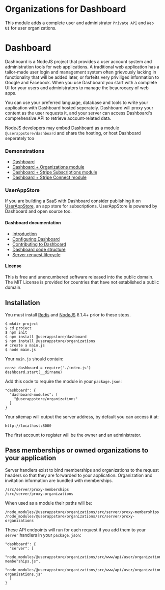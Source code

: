 # Organizations for Dashboard

This module adds a complete user and administrator `Private API` and `Web UI` for user organizations.

# Dashboard
Dashboard is a NodeJS project that provides a user account system and administration tools for web applications.  A traditional web application has a tailor-made user login and management system often grievously lacking in functionality that will be added later, or forfeits very priviliged information to Google and Facebook.  When you use Dashboard you start with a complete UI for your users and administrators to manage the beaurocacy of web apps. 

You can use your preferred language, database and tools to write your application with Dashboard hosted seperately.  Dashboard will proxy your content as the user requests it, and your server can access Dashboard's comprehensive API to retrieve account-related data.

NodeJS developers may embed Dashboard as a module `@userappstore/dashboard` and share the hosting, or host Dashboard seperately too

### Demonstrations

- [Dashboard](https://dashboard-demo-2344.herokuapp.com)
- [Dashboard + Organizations module](https://organizations-demo-7933.herokuapp.com)
- [Dashboard + Stripe Subscriptions module](https://stripe-subscriptions-5701.herokuapp.com)
- [Dashboard + Stripe Connect module](https://stripe-connect-8509.herokuapp.com)

### UserAppStore

If you are building a SaaS with Dashboard consider publishing it on [UserAppStore](https://userappstore.com), an app store for subscriptions.   UserAppStore is powered by Dashboard and open source too.

#### Dashboard documentation
- [Introduction](https://github.com/userappstore/dashboard/wiki)
- [Configuring Dashboard](https://github.com/userappstore/dashboard/wiki/Configuring-Dashboard)
- [Contributing to Dashboard](https://github.com/userappstore/dashboard/wiki/Contributing-to-Dashboard)
- [Dashboard code structure](https://github.com/userappstore/dashboard/wiki/Dashboard-code-structure)
- [Server request lifecycle](https://github.com/userappstore/dashboard/wiki/Server-Request-Lifecycle)

#### License

This is free and unencumbered software released into the public domain.  The MIT License is provided for countries that have not established a public domain.

## Installation

You must install [Redis](https://redis.io) and [NodeJS](https://nodejs.org) 8.1.4+ prior to these steps.

    $ mkdir project
    $ cd project
    $ npm init
    $ npm install @userappstore/dashboard
    $ npm install @userappstore/organizations
    # create a main.js
    $ node main.js

Your `main.js` should contain:

    const dashboard = require('./index.js')
    dashboard.start(__dirname)

Add this code to require the module in your `package.json`:

    "dashboard": {
      "dashboard-modules": [
        "@userappstore/organizations"
      ]
    }

Your sitemap will output the server address, by default you can access it at:

    http://localhost:8000

The first account to register will be the owner and an administrator.

## Pass memberships or owned organizations to your application

Server handlers exist to bind memberships and organizations to the request headers so that they are forwarded to your application.  Organization and invitation information are bundled with memberships.

    /src/server/proxy-memberships
    /src/server/proxy-organizations

When used as a module their paths will be:

    /node_modules/@userappstore/organizations/src/server/proxy-memberships
    /node_modules/@userappstore/organizations/src/server/proxy-organizations

These API endpoints will run for each request if you add them to your `server` handlers in your `package.json`:

    "dashboard": {
      "server": [
        "node_modules/@userappstore/organizations/src/www/api/user/organizations/proxy-memberships.js",
        "node_modules/@userappstore/organizations/src/www/api/user/organizations/proxy-organizations.js"
      ]
    }

